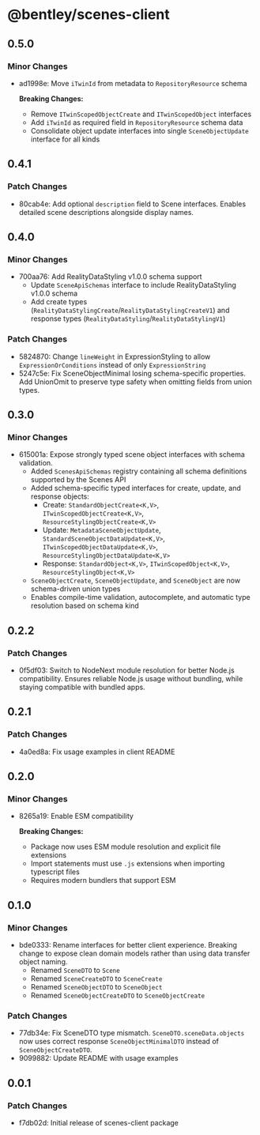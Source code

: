 # @bentley/scenes-client

## 0.5.0

### Minor Changes

- ad1998e: Move `iTwinId` from metadata to `RepositoryResource` schema

  **Breaking Changes:**
  - Remove `ITwinScopedObjectCreate` and `ITwinScopedObject` interfaces
  - Add `iTwinId` as required field in `RepositoryResource` schema data
  - Consolidate object update interfaces into single `SceneObjectUpdate` interface for all kinds

## 0.4.1

### Patch Changes

- 80cab4e: Add optional `description` field to Scene interfaces. Enables detailed scene descriptions alongside display names.

## 0.4.0

### Minor Changes

- 700aa76: Add RealityDataStyling v1.0.0 schema support
  - Update `SceneApiSchemas` interface to include RealityDataStyling v1.0.0 schema
  - Add create types (`RealityDataStylingCreate`/`RealityDataStylingCreateV1`) and response types (`RealityDataStyling`/`RealityDataStylingV1`)

### Patch Changes

- 5824870: Change `lineWeight` in ExpressionStyling to allow `ExpressionOrConditions` instead of only `ExpressionString`
- 5247c5e: Fix SceneObjectMinimal losing schema-specific properties.
  Add UnionOmit to preserve type safety when omitting fields from union types.

## 0.3.0

### Minor Changes

- 615001a: Expose strongly typed scene object interfaces with schema validation.
  - Added `ScenesApiSchemas` registry containing all schema definitions supported by the Scenes API
  - Added schema-specific typed interfaces for create, update, and response objects:
    - Create: `StandardObjectCreate<K,V>`, `ITwinScopedObjectCreate<K,V>`, `ResourceStylingObjectCreate<K,V>`
    - Update: `MetadataSceneObjectUpdate`, `StandardSceneObjectDataUpdate<K,V>`, `ITwinScopedObjectDataUpdate<K,V>`, `ResourceStylingObjectDataUpdate<K,V>`
    - Response: `StandardObject<K,V>`, `ITwinScopedObject<K,V>`, `ResourceStylingObject<K,V>`
  - `SceneObjectCreate`, `SceneObjectUpdate`, and `SceneObject` are now schema-driven union types
  - Enables compile-time validation, autocomplete, and automatic type resolution based on schema kind

## 0.2.2

### Patch Changes

- 0f5df03: Switch to NodeNext module resolution for better Node.js compatibility.
  Ensures reliable Node.js usage without bundling, while staying compatible with bundled apps.

## 0.2.1

### Patch Changes

- 4a0ed8a: Fix usage examples in client README

## 0.2.0

### Minor Changes

- 8265a19: Enable ESM compatibility

  **Breaking Changes:**
  - Package now uses ESM module resolution and explicit file extensions
  - Import statements must use `.js` extensions when importing typescript files
  - Requires modern bundlers that support ESM

## 0.1.0

### Minor Changes

- bde0333: Rename interfaces for better client experience.
  Breaking change to expose clean domain models rather than using data transfer object naming.
  - Renamed `SceneDTO` to `Scene`
  - Renamed `SceneCreateDTO` to `SceneCreate`
  - Renamed `SceneObjectDTO` to `SceneObject`
  - Renamed `SceneObjectCreateDTO` to `SceneObjectCreate`

### Patch Changes

- 77db34e: Fix SceneDTO type mismatch.
  `SceneDTO.sceneData.objects` now uses correct response `SceneObjectMinimalDTO` instead of `SceneObjectCreateDTO`.
- 9099882: Update README with usage examples

## 0.0.1

### Patch Changes

- f7db02d: Initial release of scenes-client package
